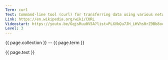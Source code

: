 ```yaml
---
Term: curl
Text: Command-line tool (curl) for transferring data using various network protocols. 
Link: https://en.wikipedia.org/wiki/CURL
Videostart: https://youtu.be/GqjsRuu0V5A?list=PLXVbQu7JH_LHVhs0rZ9Bb8ocyKlPljkaG&t=10m17s
Level: 3
---
```


{{ page.collection }} -- {{ page.term }}

   {{ page.text }}

